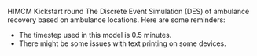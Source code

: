 </b> HIMCM Kickstart round </b>
The Discrete Event Simulation (DES) of ambulance recovery based on ambulance locations.
Here are some reminders:
- The timestep used in this model is 0.5 minutes.
- There might be some issues with text printing on some devices. 
